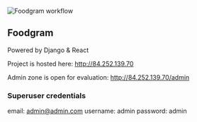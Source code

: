 ![Foodgram workflow](https://github.com/ansuleymanova/foodgram-project-react/actions/workflows/foodgram_workflow.yml/badge.svg)

## Foodgram

Powered by Django & React

Project is hosted here: http://84.252.139.70

Admin zone is open for evaluation: http://84.252.139.70/admin

### Superuser credentials

email: admin@admin.com
username: admin
password: admin
